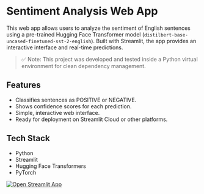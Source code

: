 # Sentiment Analysis Web App

This web app allows users to analyze the sentiment of English sentences using a pre-trained Hugging Face Transformer model (`distilbert-base-uncased-finetuned-sst-2-english`). Built with Streamlit, the app provides an interactive interface and real-time predictions.

> ✅ Note: This project was developed and tested inside a Python virtual environment for clean dependency management.

## Features
- Classifies sentences as POSITIVE or NEGATIVE.
- Shows confidence scores for each prediction.
- Simple, interactive web interface.
- Ready for deployment on Streamlit Cloud or other platforms.

## Tech Stack
- Python
- Streamlit
- Hugging Face Transformers
- PyTorch

[![Open Streamlit App](https://img.shields.io/badge/Streamlit-App-blue)](https://sentiment-app-zjsjgnttcifn8g72k3ixmg.streamlit.app/)






